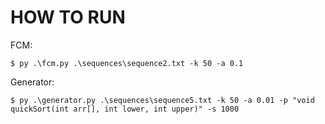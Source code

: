 # HOW TO RUN 

FCM:
```
$ py .\fcm.py .\sequences\sequence2.txt -k 50 -a 0.1 
```

Generator:
```
$ py .\generator.py .\sequences\sequence5.txt -k 50 -a 0.01 -p "void quickSort(int arr[], int lower, int upper)" -s 1000
```